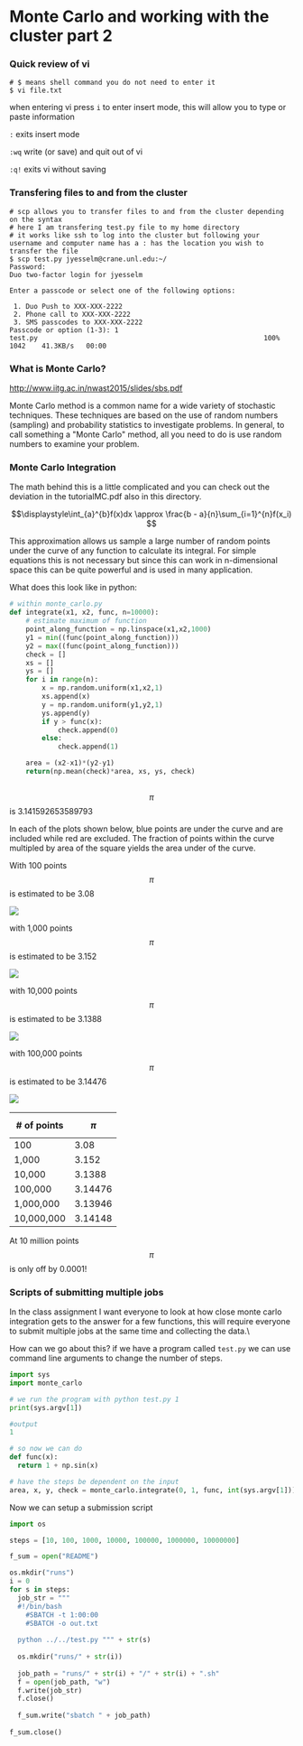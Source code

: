 # Monte Carlo and working with the cluster part 2

### Quick review of vi

```shell
# $ means shell command you do not need to enter it 
$ vi file.txt

```

when entering vi press ``i`` to enter insert mode, this will allow you to type or paste information 

`:` exits insert mode 

`:wq` write (or save) and quit out of vi 

`:q!` exits vi without saving



### Transfering files to and from the cluster

```shell
# scp allows you to transfer files to and from the cluster depending on the syntax 
# here I am transfering test.py file to my home directory 
# it works like ssh to log into the cluster but following your username and computer name has a : has the location you wish to transfer the file
$ scp test.py jyesselm@crane.unl.edu:~/
Password: 
Duo two-factor login for jyesselm

Enter a passcode or select one of the following options:

 1. Duo Push to XXX-XXX-2222
 2. Phone call to XXX-XXX-2222
 3. SMS passcodes to XXX-XXX-2222
Passcode or option (1-3): 1
test.py                                                        100% 1042    41.3KB/s   00:00                                                                            
```



### What is Monte Carlo?

http://www.iitg.ac.in/nwast2015/slides/sbs.pdf

Monte Carlo method is a common name for a wide variety of stochastic techniques. These techniques are based on the use of random numbers (sampling) and probability statistics to investigate problems. In general, to call something a "Monte Carlo" method, all you need to do is use random numbers to examine your problem.

### Monte Carlo Integration 

The math behind this is a little complicated and you can check out the deviation in the tutorialMC.pdf also in this directory. 

$$\displaystyle\int_{a}^{b}f(x)dx \approx \frac{b - a}{n}\sum_{i=1}^{n}f(x_i) $$

This approximation allows us sample a large number of random points under the curve of any function to calculate its integral. For simple equations this is not necessary but since this can work in n-dimensional space this can be quite powerful and is used in many application.

What does this look like in python:

```python
# within monte_carlo.py
def integrate(x1, x2, func, n=10000):
    # estimate maximum of function
    point_along_function = np.linspace(x1,x2,1000)
    y1 = min((func(point_along_function)))
    y2 = max((func(point_along_function)))
    check = []
    xs = []
    ys = []
    for i in range(n):
        x = np.random.uniform(x1,x2,1)
        xs.append(x)
        y = np.random.uniform(y1,y2,1)
        ys.append(y)
        if y > func(x):
            check.append(0)
        else:
            check.append(1)

    area = (x2-x1)*(y2-y1)
    return(np.mean(check)*area, xs, ys, check)
  

```



$$\pi$$ is 3.141592653589793

In each of the plots shown below, blue points are under the curve and are included while red are excluded. The fraction of points within the curve multipled by area of the square yields the area under of the curve. 

With 100 points $$\pi$$ is estimated to be 3.08

![](imgs/01.png)

with 1,000 points $$\pi$$ is estimated to be 3.152

![](imgs/02.png)

with 10,000 points $$\pi$$ is estimated to be 3.1388

![](imgs/03.png)

with 100,000 points $$\pi$$ is estimated to be 3.14476

![](imgs/04.png)

| # of points | $$\pi$$ |
| ----------- | ------- |
| 100 | 3.08 |
| 1,000 |  3.152 |
| 10,000 |  3.1388 |
|  100,000 |   3.14476 |
| 1,000,000     | 3.13946 |
|  10,000,000           |3.14148|

At 10 million points $$\pi$$ is only off by 0.0001!



### Scripts of submitting multiple jobs 

In the class assignment I want everyone to look at how close monte carlo integration gets to the answer for a few functions, this will require everyone to submit multiple jobs at the same time and collecting the data.\

How can we go about this? if we have a program called ``test.py`` we can use command line arguments to change the number of steps.

```python
import sys 
import monte_carlo

# we run the program with python test.py 1 
print(sys.argv[1])

#output
1 

# so now we can do 
def func(x):
  return 1 + np.sin(x)

# have the steps be dependent on the input 
area, x, y, check = monte_carlo.integrate(0, 1, func, int(sys.argv[1]))


```



Now we can setup a submission script 

```python
import os

steps = [10, 100, 1000, 10000, 100000, 1000000, 10000000]

f_sum = open("README")

os.mkdir("runs")
i = 0
for s in steps:
  job_str = """
  #!/bin/bash                                                                
	#SBATCH -t 1:00:00
	#SBATCH -o out.txt
 
  python ../../test.py """ + str(s)
  
  os.mkdir("runs/" + str(i))
  
  job_path = "runs/" + str(i) + "/" + str(i) + ".sh"
  f = open(job_path, "w")
  f.write(job_str)
  f.close()
  
  f_sum.write("sbatch " + job_path)
  
f_sum.close()
```







